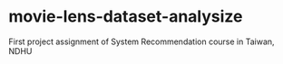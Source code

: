 # movie-lens-dataset-analysize
First project assignment of System Recommendation course in Taiwan, NDHU
